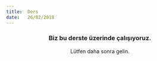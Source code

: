 ```yaml
---
title:  Ders
date:   26/02/2018
---
```


### <center>Biz bu derste üzerinde çalışıyoruz.</center>
<center>Lütfen daha sonra gelin.</center>